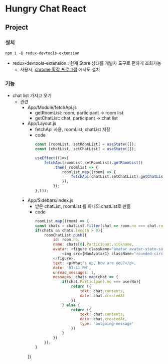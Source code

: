 # Hungry Chat React


## Project

### 설치
```shell
npm i -D redux-devtools-extension
```
* redux-devtools-extension : 현재 Store 상태를 개발자 도구로 편하게 조회가능 
    * 사용시, [chrome 확장 프로그램](https://chrome.google.com/webstore/detail/redux-devtools/lmhkpmbekcpmknklioeibfkpmmfibljd) 에서도 설치

### 기능

* chat list 가지고 오기
    * 관련
        * App/Module/fetchApi.js
            * getRoomList: room, participant -> room list
            * getChatList: chat, participant -> chat list
        * App/Layout.js
            * fetchApi 사용, roomList, chatList 저장
            * code
                ```js
                const [roomList, setRoomList] = useState([]);
                const [chatList, setChatList] = useState([]);

                useEffect(()=>{
                    fetchApi(roomList,setRoomList).getRoomList()
                        .then( roomlist => {
                            roomlist.map((room) => {
                                fetchApi(chatList,setChatList).getChatList(room.no);
                            });
                        });
                },[]);
                ```
        * App/Sidebars/index.js
            * 받은 chatList, roomList 를 하나의 chatList로 만듦
            * code
                ```js
                roomList.map((room) => {
                const chats = chatList.filter(chat => room.no === chat.roomNo);
                if(chats && chats.length > 0){
                    roomChatList.push({
                        id: room.no,
                        name: chats[0].Participant.nickname,
                        avatar: <figure className="avatar avatar-state-success">
                            <img src={ManAvatar1} className="rounded-circle" alt="avatar"/>
                        </figure>,
                        text: <p>What's up, how are you?</p>,
                        date: '03:41 PM',
                        unread_messages: 1,
                        messages: chats.map(chat => {
                            if(chat.Participant.no === userNo){
                                return ({
                                    text: chat.contents,
                                    date: chat.createdAt
                                })
                            } else {
                                return ({
                                    text: chat.contents,
                                    date: chat.createdAt,
                                    type: 'outgoing-message'
                                })    
                            }
                        })
                    });
                }
            })
            ```